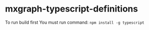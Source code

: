 # mxgraph-typescript-definitions

To run build first You must run command:
``
npm install -g typescript
``

<!--Typescript definitions for mxgraph library. Is anyone need? star this or email me for collaboration.

Definitions devided to modules equal to official api documentation's packages:
    https://jgraph.github.io/mxgraph/docs/js-api/files/index-txt.html

    - Each class has its "declare class mxEvent {}"
    - Interfaces of class members should be in module: 
     module mxEvent {
        interface SomeInterface { }
     }
    - Common package interfaces should be in module, named by package:
    module Util {
        interface CommonUtilInterface { }
    }

    Now definitions are poor. A lot of <any> types and empty classes. Feel free to get some donkey work typing 80000 lines of code.-->
